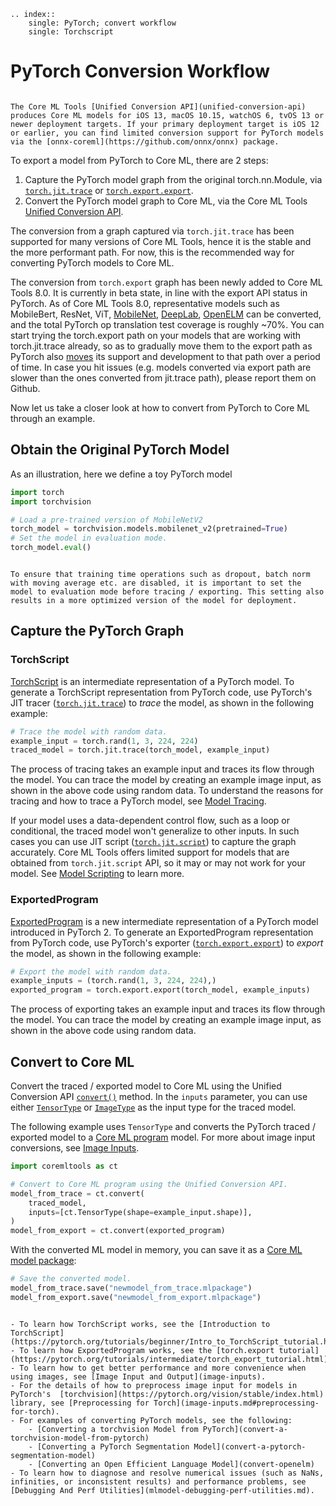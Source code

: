 ```{eval-rst}
.. index:: 
    single: PyTorch; convert workflow
    single: Torchscript
```


# PyTorch Conversion Workflow

```{admonition} Minimum Deployment Target

The Core ML Tools [Unified Conversion API](unified-conversion-api) produces Core ML models for iOS 13, macOS 10.15, watchOS 6, tvOS 13 or newer deployment targets. If your primary deployment target is iOS 12 or earlier, you can find limited conversion support for PyTorch models via the [onnx-coreml](https://github.com/onnx/onnx) package.
```

To export a model from PyTorch to Core ML, there are 2 steps:
1. Capture the PyTorch model graph from the original torch.nn.Module, via [`torch.jit.trace`](https://pytorch.org/docs/stable/generated/torch.jit.trace.html) or [`torch.export.export`](https://pytorch.org/docs/stable/export.html#torch.export.export).
2. Convert the PyTorch model graph to Core ML, via the Core ML Tools [Unified Conversion API](unified-conversion-api).

The conversion from a graph captured via `torch.jit.trace` has been supported for many versions of Core ML Tools, hence it is the stable and the more performant path. For now, this is the recommended way for converting PyTorch models to Core ML.

The conversion from `torch.export` graph has been newly added to Core ML Tools 8.0.
It is currently in beta state, in line with the export API status in PyTorch.
As of Core ML Tools 8.0, representative models such as MobileBert, ResNet, ViT, [MobileNet](convert-a-torchvision-model-from-pytorch), [DeepLab](convert-a-pytorch-segmentation-model), [OpenELM](convert-openelm) can be converted, and the total PyTorch op translation test coverage is roughly ~70%. You can start trying the torch.export path on your models that are working with torch.jit.trace already, so as to gradually move them to the export path as PyTorch also [moves](https://github.com/pytorch/pytorch/issues/103841#issuecomment-1605017153) its support and development to that path over a period of time. In case you hit issues (e.g. models converted via export path are slower than the ones converted from jit.trace path), please report them on Github.

Now let us take a closer look at how to convert from PyTorch to Core ML through an example.

## Obtain the Original PyTorch Model

As an illustration, here we define a toy PyTorch model

```python
import torch
import torchvision

# Load a pre-trained version of MobileNetV2
torch_model = torchvision.models.mobilenet_v2(pretrained=True)
# Set the model in evaluation mode.
torch_model.eval()
```

```{admonition} Set the Model to Evaluation Mode

To ensure that training time operations such as dropout, batch norm with moving average etc. are disabled, it is important to set the model to evaluation mode before tracing / exporting. This setting also results in a more optimized version of the model for deployment.
```

## Capture the PyTorch Graph

### TorchScript

[TorchScript](https://pytorch.org/docs/stable/jit.html) is an intermediate representation of a PyTorch model. To generate a TorchScript representation from PyTorch code, use PyTorch's JIT tracer ([`torch.jit.trace`](https://pytorch.org/docs/stable/generated/torch.jit.trace.html)) to _trace_ the model, as shown in the following example:

```python
# Trace the model with random data.
example_input = torch.rand(1, 3, 224, 224) 
traced_model = torch.jit.trace(torch_model, example_input)
```

The process of tracing takes an example input and traces its flow through the model. You can trace the model by creating an example image input, as shown in the above code using random data. To understand the reasons for tracing and how to trace a PyTorch model, see [Model Tracing](model-tracing).

If your model uses a data-dependent control flow, such as a loop or conditional, the traced model won't generalize to other inputs. In such cases you can use JIT script ([`torch.jit.script`](https://pytorch.org/docs/stable/generated/torch.jit.script.html)) to capture the graph accurately. Core ML Tools offers limited support for models that are obtained from `torch.jit.script` API, so it may or may not work for your model. See [Model Scripting](model-scripting) to learn more.

### ExportedProgram

[ExportedProgram](https://pytorch.org/docs/stable/export.html) is a new intermediate representation of a PyTorch model introduced in PyTorch 2. To generate an ExportedProgram representation from PyTorch code, use PyTorch's exporter ([`torch.export.export`](https://pytorch.org/docs/stable/export.html#torch.export.export)) to _export_ the model, as shown in the following example:

```python
# Export the model with random data.
example_inputs = (torch.rand(1, 3, 224, 224),)
exported_program = torch.export.export(torch_model, example_inputs)
```

The process of exporting takes an example input and traces its flow through the model. You can trace the model by creating an example image input, as shown in the above code using random data.

## Convert to Core ML

Convert the traced / exported model to Core ML using the Unified Conversion API [`convert()`](https://apple.github.io/coremltools/source/coremltools.converters.convert.html#module-coremltools.converters._converters_entry) method. In the `inputs` parameter, you can use either [`TensorType`](https://apple.github.io/coremltools/source/coremltools.converters.mil.input_types.html#tensortype) or [`ImageType`](https://apple.github.io/coremltools/source/coremltools.converters.mil.input_types.html#coremltools.converters.mil.input_types.ImageType) as the input type for the traced model.

The following example uses `TensorType` and converts the PyTorch traced / exported model to a [Core ML program](convert-to-ml-program) model. For more about image input conversions, see [Image Inputs](image-inputs).

```python
import coremltools as ct

# Convert to Core ML program using the Unified Conversion API.
model_from_trace = ct.convert(
    traced_model,
    inputs=[ct.TensorType(shape=example_input.shape)],
)
model_from_export = ct.convert(exported_program)
```

With the converted ML model in memory, you can save it as a [Core ML model package](convert-to-ml-program.md#save-ml-programs-as-model-packages):

```python
# Save the converted model.
model_from_trace.save("newmodel_from_trace.mlpackage")
model_from_export.save("newmodel_from_export.mlpackage")
```

```{admonition} For More Information

- To learn how TorchScript works, see the [Introduction to TorchScript](https://pytorch.org/tutorials/beginner/Intro_to_TorchScript_tutorial.html).
- To learn how ExportedProgram works, see the [torch.export tutorial](https://pytorch.org/tutorials/intermediate/torch_export_tutorial.html)
- To learn how to get better performance and more convenience when using images, see [Image Input and Output](image-inputs).
- For the details of how to preprocess image input for models in PyTorch's  [torchvision](https://pytorch.org/vision/stable/index.html) library, see [Preprocessing for Torch](image-inputs.md#preprocessing-for-torch).
- For examples of converting PyTorch models, see the following:
    - [Converting a torchvision Model from PyTorch](convert-a-torchvision-model-from-pytorch)
    - [Converting a PyTorch Segmentation Model](convert-a-pytorch-segmentation-model)
    - [Converting an Open Efficient Language Model](convert-openelm)
- To learn how to diagnose and resolve numerical issues (such as NaNs, infinities, or inconsistent results) and performance problems, see [Debugging And Perf Utilities](mlmodel-debugging-perf-utilities.md).
```
